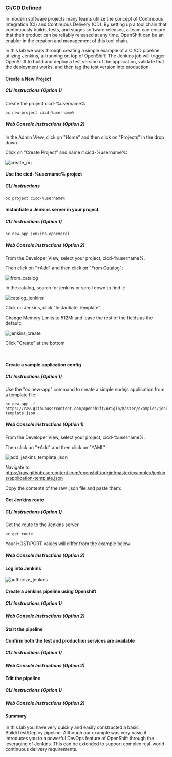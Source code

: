 ### CI/CD Defined

In modern software projects many teams utilize the concept of Continuous Integration (CI) and Continuous Delivery (CD). By setting up a tool chain that continuously builds, tests, and stages software releases, a team can ensure that their product can be reliably released at any time. OpenShift can be an enabler in the creation and management of this tool chain.

In this lab we walk through creating a simple example of a CI/CD pipeline utlizing Jenkins, all running on top of OpenShift! The Jenkins job will trigger OpenShift to build and deploy a test version of the application, validate that the deployment works, and then tag the test version into production.

#### Create a New Project

##### *CLI Instructions (Option 1)*

Create the project cicd-%username%

```execute
oc new-project cicd-%username%
```

##### *Web Console Instructions (Option 2)*

In the Admin View, click on "Home" and then click on "Projects" in the drop down. 

Click on "Create Project" and name it cicd-%username%: 

![create_prj](images/lab8_workshop_create_prj.png)

#### Use the cicd-%username% project 

##### *CLI Instructions*

```execute
oc project cicd-%username%
```

#### Instantiate a Jenkins server in your project

##### *CLI Instructions (Option 1)*

```execute
oc new-app jenkins-ephemeral
```

##### *Web Console Instructions (Option 2)*

From the Developer View, select your project, cicd-%username%.

Then click on "+Add" and then click on "From Catalog": 

![from_catalog](images/lab8_workshop_catalog.png)

In the catalog, search for jenkins or scroll down to find it: 

![catalog_jenkins](images/lab8_workshop_catalog_jenkins.png)

Click on Jenkins, click "Instantiate Template". 

Change Memory Limits to 512Mi and leave the rest of the fields as the default: 

![jenkins_create](images/lab8_workshop_jenkins_create.png)

Click "Create" at the bottom

<br>

#### Create a sample application config

##### *CLI Instructions (Option 1)*

Use the "oc new-app" command to create a simple nodejs application from a template file:

```execute
oc new-app -f https://raw.githubusercontent.com/openshift/origin/master/examples/jenkins/application-template.json
```

##### *Web Console Instructions (Option 1)*

From the Developer View, select your project, cicd-%username%.

Then click on "+Add" and then click on "YAML"

![add_jenkins_template_json](images/lab8_workshop_jenkins_add_template_json.png)

Navigate to https://raw.githubusercontent.com/openshift/origin/master/examples/jenkins/application-template.json

Copy the contents of the raw .json file and paste them:



#### Get Jenkins route

##### *CLI Instructions (Option 1)*

Get the route to the Jenkins server. 

```execute
oc get route
```

Your HOST/PORT values will differ from the example below:

##### *Web Console Instructions (Option 2)*


#### Log into Jenkins

![authorize_jenkins](images/lab8_workshop_jenkins_authorize.png)

#### Create a Jenkins pipeline using Openshift

##### *CLI Instructions (Option 1)*

##### *Web Console Instructions (Option 2)*

#### Start the pipeline

#### Confirm both the test and production services are available

##### *CLI Instructions (Option 1)*

##### *Web Console Instructions (Option 2)*

#### Edit the pipeline

##### *CLI Instructions (Option 1)*

##### *Web Console Instructions (Option 2)*

#### Summary

In this lab you have very quickly and easily constructed a basic Build/Test/Deploy pipeline. Although our example was very basic it introduces you to a powerful DevOps feature of OpenShift through the leveraging of Jenkins. This can be extended to support complex real-world continuous delivery requirements. 

